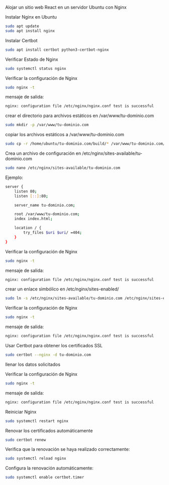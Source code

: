 Alojar un sitio web React en un servidor Ubuntu con Nginx

Instalar Nginx en Ubuntu

```bash
sudo apt update
sudo apt install nginx
```

Instalar Certbot

```bash
sudo apt install certbot python3-certbot-nginx
```

Verificar Estado de Nginx

```bash
sudo systemctl status nginx
```

Verificar la configuración de Nginx

```bash
sudo nginx -t
```

mensaje de salida:

```bash
nginx: configuration file /etc/nginx/nginx.conf test is successful
```

crear el directorio para archivos estáticos en /var/www/tu-dominio.com

```bash
sudo mkdir -p /var/www/tu-dominio.com
```

copiar los archivos estáticos a /var/www/tu-dominio.com

```bash
sudo cp -r /home/ubuntu/tu-dominio.com/build/* /var/www/tu-dominio.com/
```

Crea un archivo de configuración en /etc/nginx/sites-available/tu-dominio.com

```bash
sudo nano /etc/nginx/sites-available/tu-dominio.com
```

Ejemplo:

```bash
server {
    listen 80;
    listen [::]:80;

    server_name tu-dominio.com;

    root /var/www/tu-dominio.com;
    index index.html;

    location / {
        try_files $uri $uri/ =404;
    }
}
```

Verificar la configuración de Nginx

```bash
sudo nginx -t
```

mensaje de salida:

```bash
nginx: configuration file /etc/nginx/nginx.conf test is successful
```

crear un enlace simbólico en /etc/nginx/sites-enabled/

```bash
sudo ln -s /etc/nginx/sites-available/tu-dominio.com /etc/nginx/sites-enabled/
```

Verificar la configuración de Nginx

```bash
sudo nginx -t
```

mensaje de salida:

```bash
nginx: configuration file /etc/nginx/nginx.conf test is successful
```

Usar Certbot para obtener los certificados SSL

```bash
sudo certbot --nginx -d tu-dominio.com
```

llenar los datos solicitados

Verificar la configuración de Nginx

```bash
sudo nginx -t
```

mensaje de salida:

```bash
nginx: configuration file /etc/nginx/nginx.conf test is successful
```

Reiniciar Nginx

```bash
sudo systemctl restart nginx
```

Renovar los certificados automáticamente

```bash
sudo certbot renew
```

Verifica que la renovación se haya realizado correctamente:

```bash
sudo systemctl reload nginx
```

Configura la renovación automáticamente:

```bash
sudo systemctl enable certbot.timer
```
